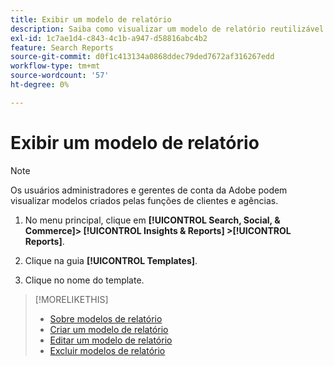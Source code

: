 ```yaml
---
title: Exibir um modelo de relatório
description: Saiba como visualizar um modelo de relatório reutilizável.
exl-id: 1c7ae1d4-c843-4c1b-a947-d58816abc4b2
feature: Search Reports
source-git-commit: d0f1c413134a0868ddec79ded7672af316267edd
workflow-type: tm+mt
source-wordcount: '57'
ht-degree: 0%

---
```


# Exibir um modelo de relatório

>[!NOTE]
>
>Os usuários administradores e gerentes de conta da Adobe podem visualizar modelos criados pelas funções de clientes e agências.

1. No menu principal, clique em **[!UICONTROL Search, Social, & Commerce]> [!UICONTROL Insights & Reports] >[!UICONTROL Reports]**.

1. Clique na guia **[!UICONTROL Templates]**.

1. Clique no nome do template.

>[!MORELIKETHIS]
>
>* [Sobre modelos de relatório](template-about.md)
>* [Criar um modelo de relatório](template-create.md)
>* [Editar um modelo de relatório](template-edit.md)
>* [Excluir modelos de relatório](template-delete.md)
